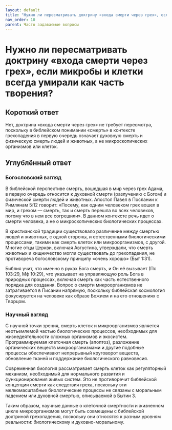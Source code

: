```yaml
---
layout: default
title: "Нужно ли пересматривать доктрину «входа смерти через грех», если микробы и клетки всегда умирали как часть творения?"
nav_order: 10
parent: Часто задаваемые вопросы
---
```


# Нужно ли пересматривать доктрину «входа смерти через грех», если микробы и клетки всегда умирали как часть творения?

## Короткий ответ

Нет, доктрина «входа смерти через грех» не требует пересмотра, поскольку в библейском понимании «смерть» в контексте грехопадения в первую очередь означает духовную смерть и физическую смерть людей и животных, а не микроскопических организмов или клеток.

## Углублённый ответ

### Богословский взгляд

В библейской перспективе смерть, вошедшая в мир через грех Адама, в первую очередь относится к духовной смерти (разлучению с Богом) и физической смерти людей и животных. Апостол Павел в Послании к Римлянам 5:12 говорит: «Посему, как одним человеком грех вошел в мир, и грехом — смерть, так и смерть перешла во всех человеков, потому что в нем все согрешили». В данном контексте речь идет о смерти человека, а не о микроскопических биологических процессах.

В христианской традиции существовало различение между смертью людей и животных, с одной стороны, и естественными биологическими процессами, такими как смерть клеток или микроорганизмов, с другой. Многие отцы Церкви, включая Августина, утверждали, что смерть животных и хищничество могли существовать до грехопадения, не противореча богословскому принципу «очень хорошо» (Быт 1:31).

Библия учит, что именно в руках Бога смерть, и Он её вызывает (Пс 103:29, Мф 10:29), что указывает на управляющую роль Бога в природных процессах, включая смерть как часть естественного порядка для создания. Вопрос о смерти микроорганизмов не затрагивается в Писании напрямую, поскольку библейская космология фокусируется на человеке как образе Божием и на его отношениях с Творцом.

### Научный взгляд

С научной точки зрения, смерть клеток и микроорганизмов является неотъемлемой частью биологических процессов, необходимых для жизнедеятельности сложных организмов и экосистем. Программируемая клеточная смерть (апоптоз), разложение органических веществ микроорганизмами и другие подобные процессы обеспечивают непрерывный круговорот веществ, обновление тканей и поддержание биологического равновесия.

Современная биология рассматривает смерть клеток как регуляторный механизм, необходимый для нормального развития и функционирования живых систем. Это не противоречит библейской концепции смерти как следствия греха, поскольку эти мелкомасштабные биологические процессы не связаны с моральным падением или духовной смертью, описываемой в Бытии 3.

Таким образом, научные данные о клеточной смертности и жизненном цикле микроорганизмов могут быть совмещены с библейской доктриной грехопадения, поскольку они относятся к разным уровням реальности: биологическому и духовно-моральному.